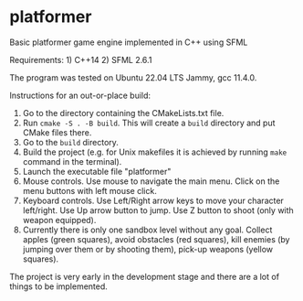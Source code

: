 # platformer
Basic platformer game engine implemented in C++ using SFML

Requirements: 
    1) C++14
    2) SFML 2.6.1
    
The program was tested on Ubuntu 22.04 LTS Jammy, gcc 11.4.0.

Instructions for an out-or-place build:
1) Go to the directory containing the CMakeLists.txt file.
2) Run `cmake -S . -B build`. This will create a `build` directory and put CMake files there.
3) Go to the `build` directory.
4) Build the project (e.g. for Unix makefiles it is achieved by running `make` command in the terminal).
5) Launch the executable file "platformer"
6) Mouse controls. Use mouse to navigate the main menu. Click on the menu buttons with left mouse click.
7) Keyboard controls. Use Left/Right arrow keys to move your character left/right. 
    Use Up arrow button to jump. Use Z button to shoot (only with weapon equipped).
8) Currently there is only one sandbox level without any goal. Collect apples (green squares), avoid obstacles (red squares), kill enemies (by jumping over them or by shooting them), pick-up weapons (yellow squares).


The project is very early in the development stage and there are a lot of things to be implemented.
